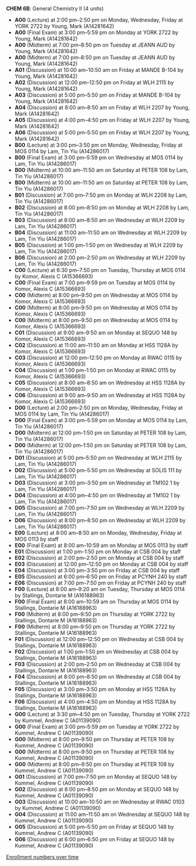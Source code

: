 **CHEM 6B**: General Chemistry II (4 units)

- **A00** (Lecture) at 2:00 pm–2:50 pm on Monday, Wednesday, Friday at YORK 2722 by Young, Mark (A14281642)
- **A00** (Final Exam) at 3:00 pm–5:59 pm on Monday at YORK 2722 by Young, Mark (A14281642)
- **A00** (Midterm) at 7:00 pm–8:50 pm on Tuesday at JEANN AUD by Young, Mark (A14281642)
- **A00** (Midterm) at 7:00 pm–8:50 pm on Tuesday at JEANN AUD by Young, Mark (A14281642)
- **A01** (Discussion) at 10:00 am–10:50 am on Friday at MANDE B-104 by Young, Mark (A14281642)
- **A02** (Discussion) at 12:00 pm–12:50 pm on Friday at WLH 2115 by Young, Mark (A14281642)
- **A03** (Discussion) at 5:00 pm–5:50 pm on Friday at MANDE B-104 by Young, Mark (A14281642)
- **A04** (Discussion) at 8:00 am–8:50 am on Friday at WLH 2207 by Young, Mark (A14281642)
- **A05** (Discussion) at 4:00 pm–4:50 pm on Friday at WLH 2207 by Young, Mark (A14281642)
- **A06** (Discussion) at 5:00 pm–5:50 pm on Friday at WLH 2207 by Young, Mark (A14281642)
- **B00** (Lecture) at 3:00 pm–3:50 pm on Monday, Wednesday, Friday at MOS 0114 by Lam, Tin Yiu (A14286017)
- **B00** (Final Exam) at 3:00 pm–5:59 pm on Wednesday at MOS 0114 by Lam, Tin Yiu (A14286017)
- **B00** (Midterm) at 10:00 am–11:50 am on Saturday at PETER 108 by Lam, Tin Yiu (A14286017)
- **B00** (Midterm) at 10:00 am–11:50 am on Saturday at PETER 108 by Lam, Tin Yiu (A14286017)
- **B01** (Discussion) at 7:00 pm–7:50 pm on Monday at WLH 2208 by Lam, Tin Yiu (A14286017)
- **B02** (Discussion) at 8:00 pm–8:50 pm on Monday at WLH 2208 by Lam, Tin Yiu (A14286017)
- **B03** (Discussion) at 8:00 am–8:50 am on Wednesday at WLH 2209 by Lam, Tin Yiu (A14286017)
- **B04** (Discussion) at 11:00 am–11:50 am on Wednesday at WLH 2209 by Lam, Tin Yiu (A14286017)
- **B05** (Discussion) at 1:00 pm–1:50 pm on Wednesday at WLH 2209 by Lam, Tin Yiu (A14286017)
- **B06** (Discussion) at 2:00 pm–2:50 pm on Wednesday at WLH 2209 by Lam, Tin Yiu (A14286017)
- **C00** (Lecture) at 6:30 pm–7:50 pm on Tuesday, Thursday at MOS 0114 by Komor, Alexis C (A15366693)
- **C00** (Final Exam) at 7:00 pm–9:59 pm on Tuesday at MOS 0114 by Komor, Alexis C (A15366693)
- **C00** (Midterm) at 8:00 pm–9:50 pm on Wednesday at MOS 0114 by Komor, Alexis C (A15366693)
- **C00** (Midterm) at 8:00 pm–9:50 pm on Wednesday at MOS 0114 by Komor, Alexis C (A15366693)
- **C00** (Midterm) at 8:00 pm–9:50 pm on Wednesday at MOS 0114 by Komor, Alexis C (A15366693)
- **C01** (Discussion) at 9:00 am–9:50 am on Monday at SEQUO 148 by Komor, Alexis C (A15366693)
- **C02** (Discussion) at 11:00 am–11:50 am on Monday at HSS 1128A by Komor, Alexis C (A15366693)
- **C03** (Discussion) at 12:00 pm–12:50 pm on Monday at RWAC 0115 by Komor, Alexis C (A15366693)
- **C04** (Discussion) at 1:00 pm–1:50 pm on Monday at RWAC 0115 by Komor, Alexis C (A15366693)
- **C05** (Discussion) at 8:00 am–8:50 am on Wednesday at HSS 1128A by Komor, Alexis C (A15366693)
- **C06** (Discussion) at 9:00 am–9:50 am on Wednesday at HSS 1128A by Komor, Alexis C (A15366693)
- **D00** (Lecture) at 2:00 pm–2:50 pm on Monday, Wednesday, Friday at MOS 0114 by Lam, Tin Yiu (A14286017)
- **D00** (Final Exam) at 3:00 pm–5:59 pm on Monday at MOS 0114 by Lam, Tin Yiu (A14286017)
- **D00** (Midterm) at 12:00 pm–1:50 pm on Saturday at PETER 108 by Lam, Tin Yiu (A14286017)
- **D00** (Midterm) at 12:00 pm–1:50 pm on Saturday at PETER 108 by Lam, Tin Yiu (A14286017)
- **D01** (Discussion) at 5:00 pm–5:50 pm on Wednesday at WLH 2115 by Lam, Tin Yiu (A14286017)
- **D02** (Discussion) at 5:00 pm–5:50 pm on Wednesday at SOLIS 111 by Lam, Tin Yiu (A14286017)
- **D03** (Discussion) at 3:00 pm–3:50 pm on Wednesday at TM102 1 by Lam, Tin Yiu (A14286017)
- **D04** (Discussion) at 4:00 pm–4:50 pm on Wednesday at TM102 1 by Lam, Tin Yiu (A14286017)
- **D05** (Discussion) at 7:00 pm–7:50 pm on Wednesday at WLH 2209 by Lam, Tin Yiu (A14286017)
- **D06** (Discussion) at 8:00 pm–8:50 pm on Wednesday at WLH 2209 by Lam, Tin Yiu (A14286017)
- **E00** (Lecture) at 8:00 am–8:50 am on Monday, Wednesday, Friday at MOS 0113 by staff
- **E00** (Final Exam) at 8:00 am–10:59 am on Monday at MOS 0113 by staff
- **E01** (Discussion) at 1:00 pm–1:50 pm on Monday at CSB 004 by staff
- **E02** (Discussion) at 2:00 pm–2:50 pm on Monday at CSB 004 by staff
- **E03** (Discussion) at 12:00 pm–12:50 pm on Monday at CSB 004 by staff
- **E04** (Discussion) at 3:00 pm–3:50 pm on Friday at CSB 004 by staff
- **E05** (Discussion) at 6:00 pm–6:50 pm on Friday at PCYNH 240 by staff
- **E06** (Discussion) at 7:00 pm–7:50 pm on Friday at PCYNH 240 by staff
- **F00** (Lecture) at 8:00 am–9:20 am on Tuesday, Thursday at MOS 0114 by Stallings, Dontarie M (A16188963)
- **F00** (Final Exam) at 8:00 am–10:59 am on Thursday at MOS 0114 by Stallings, Dontarie M (A16188963)
- **F00** (Midterm) at 8:00 pm–9:50 pm on Thursday at YORK 2722 by Stallings, Dontarie M (A16188963)
- **F00** (Midterm) at 8:00 pm–9:50 pm on Thursday at YORK 2722 by Stallings, Dontarie M (A16188963)
- **F01** (Discussion) at 12:00 pm–12:50 pm on Wednesday at CSB 004 by Stallings, Dontarie M (A16188963)
- **F02** (Discussion) at 1:00 pm–1:50 pm on Wednesday at CSB 004 by Stallings, Dontarie M (A16188963)
- **F03** (Discussion) at 2:00 pm–2:50 pm on Wednesday at CSB 004 by Stallings, Dontarie M (A16188963)
- **F04** (Discussion) at 8:00 pm–8:50 pm on Wednesday at CSB 004 by Stallings, Dontarie M (A16188963)
- **F05** (Discussion) at 3:00 pm–3:50 pm on Monday at HSS 1128A by Stallings, Dontarie M (A16188963)
- **F06** (Discussion) at 4:00 pm–4:50 pm on Monday at HSS 1128A by Stallings, Dontarie M (A16188963)
- **G00** (Lecture) at 3:30 pm–4:50 pm on Tuesday, Thursday at YORK 2722 by Kummel, Andrew C (A01139090)
- **G00** (Final Exam) at 3:00 pm–5:59 pm on Tuesday at YORK 2722 by Kummel, Andrew C (A01139090)
- **G00** (Midterm) at 8:00 pm–9:50 pm on Thursday at PETER 108 by Kummel, Andrew C (A01139090)
- **G00** (Midterm) at 8:00 pm–9:50 pm on Thursday at PETER 108 by Kummel, Andrew C (A01139090)
- **G00** (Midterm) at 8:00 pm–9:50 pm on Thursday at PETER 108 by Kummel, Andrew C (A01139090)
- **G01** (Discussion) at 7:00 pm–7:50 pm on Monday at SEQUO 148 by Kummel, Andrew C (A01139090)
- **G02** (Discussion) at 8:00 pm–8:50 pm on Monday at SEQUO 148 by Kummel, Andrew C (A01139090)
- **G03** (Discussion) at 10:00 am–10:50 am on Wednesday at RWAC 0103 by Kummel, Andrew C (A01139090)
- **G04** (Discussion) at 11:00 am–11:50 am on Wednesday at SEQUO 148 by Kummel, Andrew C (A01139090)
- **G05** (Discussion) at 5:00 pm–5:50 pm on Friday at SEQUO 148 by Kummel, Andrew C (A01139090)
- **G06** (Discussion) at 6:00 pm–6:50 pm on Friday at SEQUO 148 by Kummel, Andrew C (A01139090)

[Enrollment numbers over time](./CHEM6B.tsv)
